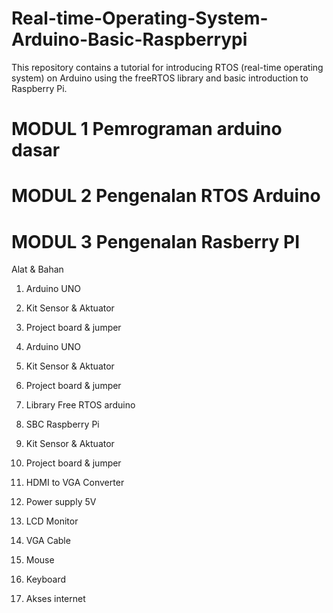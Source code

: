 # Real-time-Operating-System-Arduino-Basic-Raspberrypi
This repository contains a tutorial for introducing RTOS (real-time operating system) on Arduino using the freeRTOS library and basic introduction to Raspberry Pi.
                                                
# MODUL 1 Pemrograman arduino dasar
# MODUL 2 Pengenalan RTOS Arduino
# MODUL 3 Pengenalan Rasberry PI
 
Alat & Bahan

1.	Arduino UNO
2.	Kit Sensor & Aktuator
3.	Project board & jumper

1.	Arduino UNO
2.	Kit Sensor & Aktuator
3.	Project board & jumper
4.	Library Free RTOS arduino

1.	SBC Raspberry Pi 
2.	Kit Sensor & Aktuator
3.	Project board & jumper
4.	HDMI to VGA Converter
5.	Power supply 5V
6.	LCD Monitor
7.	VGA Cable
8.	Mouse
9.	Keyboard
10.	Akses internet
